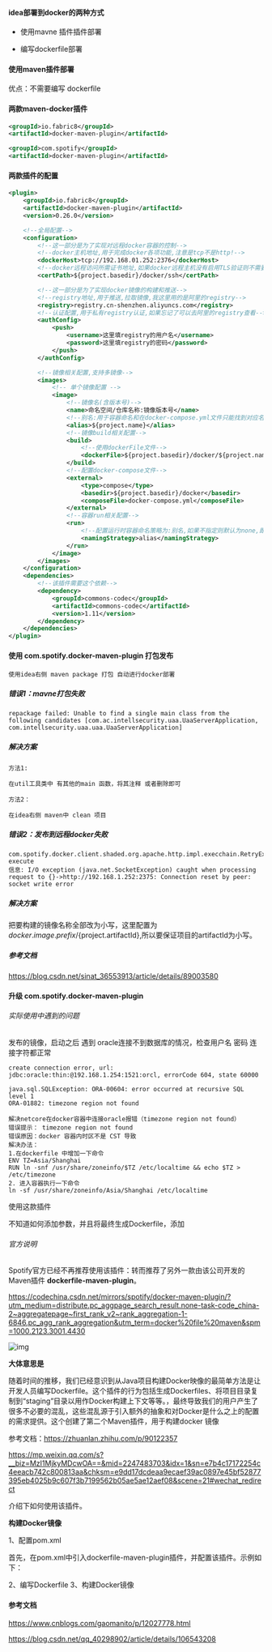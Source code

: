 #### idea部署到docker的两种方式

- 使用mavne 插件插件部署

- 编写dockerfile部署



#### 使用maven插件部署

优点：不需要编写 dockerfile



#### 两款maven-docker插件



```xml
<groupId>io.fabric8</groupId>
<artifactId>docker-maven-plugin</artifactId>
```

```xml
<groupId>com.spotify</groupId>
<artifactId>docker-maven-plugin</artifactId>
```

#### 两款插件的配置

```xml
<plugin>
    <groupId>io.fabric8</groupId>
    <artifactId>docker-maven-plugin</artifactId>
    <version>0.26.0</version>

    <!--全局配置-->
    <configuration>
        <!--这一部分是为了实现对远程docker容器的控制-->
        <!--docker主机地址,用于完成docker各项功能,注意是tcp不是http!-->
        <dockerHost>tcp://192.168.01.252:2376</dockerHost>
        <!--docker远程访问所需证书地址,如果docker远程主机没有启用TLS验证则不需要配证书-->
        <certPath>${project.basedir}/docker/ssh</certPath>

        <!--这一部分是为了实现docker镜像的构建和推送-->
        <!--registry地址,用于推送,拉取镜像,我这里用的是阿里的registry-->
        <registry>registry.cn-shenzhen.aliyuncs.com</registry>
        <!--认证配置,用于私有registry认证,如果忘记了可以去阿里的registry查看-->
        <authConfig>
            <push>
                <username>这里填registry的用户名</username>
                <password>这里填registry的密码</password>
            </push>
        </authConfig>

        <!--镜像相关配置,支持多镜像-->
        <images>
            <!-- 单个镜像配置 -->
            <image>
                <!--镜像名(含版本号)-->
                <name>命名空间/仓库名称:镜像版本号</name>
                <!--别名:用于容器命名和在docker-compose.yml文件只能找到对应名字的配置-->
                <alias>${project.name}</alias>
                <!--镜像build相关配置-->
                <build>
                    <!--使用dockerFile文件-->
                    <dockerFile>${project.basedir}/docker/${project.name}</dockerFile>
                </build>
                <!--配置docker-compose文件-->
                <external>
                    <type>compose</type>
                    <basedir>${project.basedir}/docker</basedir>
                    <composeFile>docker-compose.yml</composeFile>
                </external>
                <!--容器run相关配置-->
                <run>
                    <!--配置运行时容器命名策略为:别名,如果不指定则默认为none,即使用随机分配名称-->
                    <namingStrategy>alias</namingStrategy>
                </run>
            </image>
        </images>
    </configuration>
    <dependencies>
        <!--该插件需要这个依赖-->
        <dependency>
            <groupId>commons-codec</groupId>
            <artifactId>commons-codec</artifactId>
            <version>1.11</version>
        </dependency>
    </dependencies>
</plugin>
```



#### 使用 com.spotify.docker-maven-plugin 打包发布

```
使用idea右侧 maven package 打包 自动进行docker部署
```

##### 错误1：mavne打包失败

```
repackage failed: Unable to find a single main class from the following candidates [com.ac.intellsecurity.uaa.UaaServerApplication, com.intellsecurity.uaa.uaa.UaaServerApplication]
```

##### 解决方案

```
方法1:

在util工具类中 有其他的main 函数，将其注释 或者删除即可

方法2：

在idea右侧 maven中 clean 项目
```

##### 错误2：发布到远程docker失败

```
com.spotify.docker.client.shaded.org.apache.http.impl.execchain.RetryExec execute
信息: I/O exception (java.net.SocketException) caught when processing request to {}->http://192.168.1.252:2375: Connection reset by peer: socket write error
```

##### 解决方案

把要构建的镜像名称全部改为小写，这里配置为<imageName>${docker.image.prefix}/${project.artifactId}</imageName>,所以要保证项目的artifactId为小写。

##### 参考文档

https://blog.csdn.net/sinat_36553913/article/details/89003580



#### 升级 com.spotify.docker-maven-plugin

###### 实际使用中遇到的问题

发布的镜像，启动之后 遇到 oracle连接不到数据库的情况，检查用户名 密码 连接字符都正常

```
create connection error, url: jdbc:oracle:thin:@192.168.1.254:1521:orcl, errorCode 604, state 60000

java.sql.SQLException: ORA-00604: error occurred at recursive SQL level 1
ORA-01882: timezone region not found

```

```
解决netcore在docker容器中连接oracle报错（timezone region not found）
错误提示： timezone region not found
错误原因：docker 容器内时区不是 CST 导致
解决办法：
1.在dockerfile 中增加一下命令
ENV TZ=Asia/Shanghai
RUN ln -snf /usr/share/zoneinfo/$TZ /etc/localtime && echo $TZ > /etc/timezone
2. 进入容器执行一下命令
ln -sf /usr/share/zoneinfo/Asia/Shanghai /etc/localtime
```

使用这款插件

不知道如何添加参数，并且将最终生成Dockerfile，添加

###### 官方说明

Spotify官方已经不再推荐使用该插件：转而推荐了另外一款由该公司开发的Maven插件 **dockerfile-maven-plugin**。

https://codechina.csdn.net/mirrors/spotify/docker-maven-plugin/?utm_medium=distribute.pc_aggpage_search_result.none-task-code_china-2~aggregatepage~first_rank_v2~rank_aggregation-1-6846.pc_agg_rank_aggregation&utm_term=docker%20file%20maven&spm=1000.2123.3001.4430

![img](https://pic4.zhimg.com/80/v2-fb8626634c09eb5e7466d8c9b9552df7_720w.jpg)

**大体意思是** 

随着时间的推移，我们已经意识到从Java项目构建Docker映像的最简单方法是让开发人员编写Dockerfile。这个插件的行为包括生成Dockerfiles、将项目目录复制到“staging”目录以用作Docker构建上下文等等。，最终导致我们的用户产生了很多不必要的混乱，这些混乱源于引入额外的抽象和对Docker是什么之上的配置的需求提供。这个创建了第二个Maven插件，用于构建docker 镜像

参考文档：https://zhuanlan.zhihu.com/p/90122357

https://mp.weixin.qq.com/s?__biz=MzI1MjkyMDcwOA==&mid=2247483703&idx=1&sn=e7b4c17172254c4eeacb742c800813aa&chksm=e9dd17dcdeaa9ecaef39ac0897e45bf52877395eb4025b9c607f3b7199562b05ae5ae12aef08&scene=21#wechat_redirect

介绍下如何使用该插件。

**构建Docker镜像**

1、配置pom.xml

首先，在pom.xml中引入dockerfile-maven-plugin插件，并配置该插件。示例如下：

2、编写Dockerfile
3、构建Docker镜像

#### 参考文档

https://www.cnblogs.com/gaomanito/p/12027778.html

https://blog.csdn.net/qq_40298902/article/details/106543208

